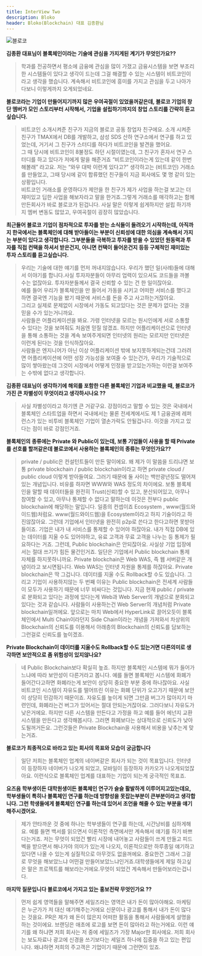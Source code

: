```yaml
---
title: InterView Two
description: Bloko
header: Bloko(Blockchain) 대표 김종환님
---
```

![블로코](http://fintechkorea.kr/wp-content/uploads/2015/10/%EB%A1%9C%EA%B3%A0_%EB%B8%94%EB%A1%9C%EC%BD%94530-X-459.png)

**김종환 대표님이 블록체인이라는 기술에 관심을 가지게된 계기가 무엇인가요??**
> 학과를 전공하면서 평소에 금융에 관심을 많이 가졌고 금융시스템을 보면 부조리한 시스템들이 있다고 생각이 드는데 그걸 해결할 수 있는 시스템이 비트코인이라고 생각을 했습니다. 계속해서 비트코인에 흥미를 가지고 관심을 두고 나아가다보니 이렇게까지 오게되었네요.

**블로코라는 기업이 만들어지기까지 많은 우여곡절이 있었을꺼같은데, 블로코 기업의 창단 멤버가 모인 스토리부터 시작해서, 기업을 설립하기까지의 창업 스토리를 간략히 듣고싶습니다.**
> 비트코인 소개시켜준 친구가 지금의 블로코 공동 창업자 친구에요. 소개 시켜준 친구가 TMAX에서 DB를 개발하고, 삼성 SDS 산하 연구소에서 연구를 하고 있었는데, 거기서 그 친구가 스터디를 하다가 비트코인을 발견을 했어요.<br/>그 때 당시에 비트코인이 8불정도 하던 시절이였는데, 그 친구가 혼자서 연구 스터디를 하고 있다가 저에게 말을 해준거죠 “비트코인이라는게 있는데 같이 한번해볼래” 라고요. 저는 “와우 대박 이런게 있다고?” 생각하고는 (비트코인) 거래소를 만들었고, 그때 당시에 같이 합류했던 친구들이 지금 회사에도 몇 명 같이 있는 상황입니다.<br/>비트코인 거래소를 운영하다가 제안을 한 친구가 제가 사업을 하는걸 보고는 더 재미있고 딥한 사업을 해보자라고 말을 한거죠.그렇게 거래소를 매각하고는 함께 만든회사가 바로 블로코가 된겁니다. 사실 말은 이렇게 쉽게하지만 설립 하기까지 멤버 변동도 많았고, 우여곡절이 굉장히 많았습니다.

**최근들어 블로코 기업이 점차적으로 투자를 받는 소식들이 들려오기 시작하는데, 아직까지 한국에서는 블록체인에 대해 받아들이는 부분이 신뢰성에 대한 의심을 계속해서 가지는 부분이 있다고 생각합니다. 그부분들을 극복하고 투자를 받을 수 있었던 원동력과 투자를 직접 컨택을 하셔서 받은건지, 아니면 컨택이 들어온건지 등등 구체적인 재미있는 투자 스토리를 듣고싶습니다.**
> 우리는 기술에 대한 얘기를 먼저 꺼내지않습니다. 우리가 했던 일(사례)들에 대해서 이야기를 합니다.사실 투자자분들이 아무리 업력이 있으셔도 코드들을 까볼 수는 없잖아요. 투자자분들께서 결국 신뢰할 수 있는 건 한 일이잖아요.<br/> 예를 들어 우리가 블록체인을 만 들어서 가동을 시키고 어떠한 서비스를 했다고하면 결국엔 기능을 봤기 때문에 서비스를 돈을 주고 사고하는거잖아요.<br/>그리고 실제로 문제없이 시장에서 가동도 되고있다는 것은 문제가 없다는 것을 믿을 수가 있는거니까요. <br/>사람들은 어플리케이션을 봐요. 가령 인터넷을 모르는 원시인에게 서로 소통할 수 있다는 것을 보여줘도 처음엔 믿질 않겠죠. 하지만 어플리케이션으로 인터넷을 통해 소통하는 것을 계속 보여주게되면 인터넷의 원리는 모르지만 인터넷은 이런게 된다는 것을 인식하잖아요. <br/>사람들은 엔지니어가 아닌 이상 어플리케이션 밖에 보지못하게되는건데 그러려면 어플리케이션에 어떤 성장 가능성을 보여줄 수 있는건가, 우리가 기술적으로 많이 쌓아왔는데 그것이 시장에서 어떻게 인정을 받고있는가하는 이런걸 보여주는 수밖에 없다고 생각합니다. 

**김종환 대표님이 생각하기에 해외를 포함한 다른 블록체인 기업과 비교했을 때, 블로코가 가진 큰 차별성이 무엇이라고 생각하시나요 ??**
> 사실 차별성이라고 하기엔 큰 거같구요. 강점이라고 말할 수 있는 것은 국내에서 블록체인 스타트업을 하면서 국내에서는 물론 전세계에서도 제 1 금융권에 레퍼런스가 있는 비투비 블록체인 기업이 열손가락도 안될겁니다. 이것을 가지고 있다는 점이 바로 강점인거죠.

**블록체인의 종류에는 Private 와 Public이 있는데, 보통 기업들이 사용을 할 때 Private를 선호를 할꺼같은데 블로코에서 사용하는 블록체인의 종류는 무엇인가요??**
> private / public은 컨설턴트들이 만든 말이에요. 왜 제가 이 말씀을 드리냐면 보통 private blockchain / public blockchain이라고 하면 private cloud / public cloud 이렇게 받아들여요. 그러기 때문에 둘 사이는 백만광년정도 떨어져 있는 개념입니다. 비유를 하자면 WWW와 WAS 정도의 차이에요. 보통 블록체인을 말할 때 데이터들을 완전히 Trust(신뢰)할 수 있고, 분산되어있고, 아무나 참여할 수 있고, 아무나 통제할 수 없다고 말하는데 이것은 전부다 public blockchain에 해당하는 말입니다. 일종의 컨셉이죠 Ecosystem , www(월드와이드웹)처럼요. www(월드와이드웹)을 Ecosystem이라고 하지 기술이라고 하진않잖아요. 그런데 기업에서 인터넷을 완전히 p2p로 쓴다고 한다고하면 못받아들이죠. 기업은 내가 내 서비스를 통제할 수 있어야 하잖아요. 내가 직접 DB에 있는 데이터를 지울 수도 있어야하고, 유료 고객과 무료 고객을 나누는 등 통제가 필요하다는 거죠. 그런데, Public blockchain은 안되잖아요. 사실상 기업 입장에서는 절대 쓰기가 힘든 물건인거죠. 일단은 기업에서 Public blockchain 통제 자체를 하지못하니까요. Private blockchain은 Web WAS, 즉 웹 서버같은 개념이라고 보시면됩니다. Web WAS는 인터넷 자원을 통제를 하잖아요. Private blockchain은 딱 그겁니다. 데이터를 지울 수도 Rollback할 수도 있습니다. 그리고 기업이 사용하지않는 두 번째 이유는 Public blockchain은 전세계 사람들이 모두가 사용하기 때문에 너무 비싸다는 것입니다. 지금 현재 public / private로 분화되고 있다는 과정에 있다는게 Web과 Web Server의 개념으로 분화되고 있다는 것과 같습니다. 사람들이 사용하는건 Web Server의 개념처럼 Private blockchain일꺼에요. 앞으로는 마치 Web에서 HyperLink로 끌어오듯이 블록체인에서 Multi Chain이라던지 Side Chain이라는 개념을 가져와서 차상위의 Blockchain의 신뢰도를 이용해서 아래층의 Blockchain의 신뢰도를 담보하는 그런걸로 신뢰도를 높이겠죠.

**Private Blockchain이 데이터를 지울수도 Rollback할 수도 있는거면 다른의미로 생각하면 보안적으로 좀 위험성이 있지않나요?**
> 네 Public Blockchain보다 확실히 높죠. 하지만 블록체인 시스템에 뭐가 들어가느냐에 따라 보안성이 다른거라고 봅니다. 예를 들면 블록체인 시스템에 화폐가 들어간다고하면 화폐라는게 보안이 상당히 중요한 부분 중에 하나잖아요. 사실 비트코인 시스템이 자유도를 떨어뜨린 이유는 화폐 단위가 오고가기 때문에 보안이 상당히 민감하기 때문이죠. 자유도를 높이게 되면 그만큼 버그가 많아지기 마련인데, 화폐라는건 버그가 있어서는 절대 안되는거잖아요. 그러다보니 자유도가 낮은거에요. 하지만 다른 시스템을 만든다고 가정을 하고 예를 들어 에넌지 교환 시스템을 만든다고 생각해봅시다. 그러면 화폐보다는 상대적으로 신뢰도가 낮아도될꺼거든요. 그런것들은 Private Blockchain을 사용해서 비용을 낮추는게 맞는거죠.

**블로코가 최종적으로 바라고 있는 회사의 목표와 모습이 궁금합니다**
> 일단 저희는 블록체인 업계의 네이버같은 회사가 되는 것이 목표입니다. 인터넷이 등장하자 네이버가 나오게 되었고, 모바일이 등장하자 카카오가 나오게되었잖아요. 이런식으로 블록체인 업계를 대표하는 기업이 되는게 궁극적인 목표죠.

**요즈음 학부생이든 대학원생이든 블록체인 연구가 슬슬 활발하게 이루어지고있는데요, 학부생들이 특히나 블록체인 연구를 하는데 방향성을 못잡는부분이 큰부분이라고 생각합니다. 그런 학생들에게 블록체인 연구를 하는데 있어서 조언을 해줄 수 있는 부분을 얘기해주시겠어요.**
> 제가 안타까운 것 중에 하나는 학부생들이 연구를 하는데, 시간낭비를 심하게해요. 예를 들면 백서를 읽으면서 이론적인 측면에서만 계속해서 얘기를 하기 바쁘다는거죠. 저는 무엇이 되었건 빨리 시장에 내어놓고 사람들이 쓰게 만들고 피드벡을 받으면서 해나가야 의미가 있는게 나오지, 이론적으로만 하루종일 얘기하고 있다면 나올 수 있는게 실질적으로 아무것도 없을꺼에요. 중요한건 그래서 그걸로 무엇을 해보았느냐 어떤걸 만들어보았느냐인거죠.대학생들에게 제일 하고싶은 말은 프로젝트를 해보라는거에요.무엇이 되었건 계속해서 만들어보라는겁니다.

**마지막 질문입니다 블로코에서 가지고 있는 홍보전략 무엇인가요 ??**
> 먼저 쉽게 영역들을 말해주면 세일즈라는 영역은 내가 돈이 많아야해요. 마케팅은 누군가가 저 대신 얘기해주는거에요 신문이나 광고를 통해서 내가 돈이 많다는 것을요. PR은 제가 왜 돈이 많은지 어떠한 활동을 통해서 사람들에게 설명을 하는 것이에요. 브랜딩은 애초에 로고를 보면 돈이 많아라고 하는거에요. 이런 얘기를 왜 하냐면 저희 회사는 저 중에 세일즈가 가장 Major한 회사에요. 저희 회사는 보도자료나 광고에 신경을 쓰기보다는 세일즈 하나에 집중을 하고 있는 편입니다. 왜냐하면 저희의 주고객은 기업이기 때문에 그런면이 있죠.
